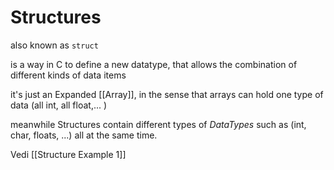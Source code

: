 # Structures
also known as ```struct``` 

is a way in C to define a new datatype, that allows the combination of different kinds of data items 

it's just an Expanded [[Array]], in the sense that arrays can hold one type of data (all int, all float,... )

meanwhile Structures contain different types of *DataTypes* such as (int, char, floats, ...) all at the same time. 

Vedi [[Structure Example 1]]



